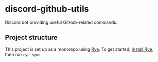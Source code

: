 # discord-github-utils

Discord bot providing useful GitHub-related commands.

## Project structure

This project is set up as a monorepo using [Rye](https://rye.astral.sh). To get started, [install Rye](https://rye.astral.sh/guide/installation), then run `rye sync`.
